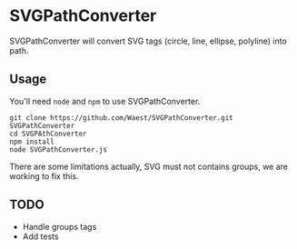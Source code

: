 # SVGPathConverter

SVGPathConverter will convert SVG tags (circle, line, ellipse, polyline) into path.

## Usage

You'll need `node` and `npm` to use SVGPathConverter.

```shell
git clone https://github.com/Waest/SVGPathConverter.git SVGPathConverter
cd SVGPAthConverter
npm install
node SVGPathConverter.js
```

There are some limitations actually, SVG must not contains groups, we are working to fix this.

## TODO 

* Handle groups tags
* Add tests

